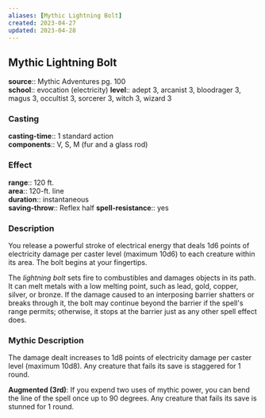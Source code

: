 ```yaml
---
aliases: [Mythic Lightning Bolt]
created: 2023-04-27
updated: 2023-04-28
---
```


## Mythic Lightning Bolt

**source**:: Mythic Adventures pg. 100  
**school**:: evocation (electricity)
**level**:: adept 3, arcanist 3, bloodrager 3, magus 3, occultist 3, sorcerer 3, witch 3, wizard 3

### Casting

**casting-time**:: 1 standard action  
**components**:: V, S, M (fur and a glass rod)

### Effect

**range**:: 120 ft.  
**area**:: 120-ft. line  
**duration**:: instantaneous  
**saving-throw**:: Reflex half
**spell-resistance**:: yes

### Description

You release a powerful stroke of electrical energy that deals 1d6 points of electricity damage per caster level (maximum 10d6) to each creature within its area. The bolt begins at your fingertips.  
  
The *lightning bolt* sets fire to combustibles and damages objects in its path. It can melt metals with a low melting point, such as lead, gold, copper, silver, or bronze. If the damage caused to an interposing barrier shatters or breaks through it, the bolt may continue beyond the barrier if the spell's range permits; otherwise, it stops at the barrier just as any other spell effect does.

### Mythic Description

The damage dealt increases to 1d8 points of electricity damage per caster level (maximum 10d8). Any creature that fails its save is staggered for 1 round.  
  
**Augmented (3rd)**: If you expend two uses of mythic power, you can bend the line of the spell once up to 90 degrees. Any creature that fails its save is stunned for 1 round.
